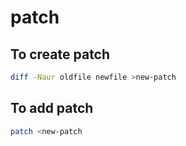# patch

## To create patch

```bash
diff -Naur oldfile newfile >new-patch
```

## To add patch

```bash
patch <new-patch
```
